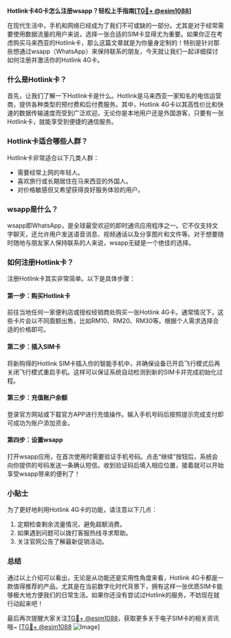 **Hotlink卡4G卡怎么注册wsapp？轻松上手指南[[TG💪+ @esim1088](https://t.me/s/esim1088)]**

在现代生活中，手机和网络已经成为了我们不可或缺的一部分。尤其是对于经常需要使用数据流量的用户来说，选择一张合适的SIM卡显得尤为重要。如果你正在考虑购买马来西亚的Hotlink卡，那么这篇文章就是为你量身定制的！特别是针对那些想通过wsapp（WhatsApp）来保持联系的朋友，今天就让我们一起详细探讨如何注册并激活你的Hotlink 4G卡。

### 什么是Hotlink卡？

首先，让我们了解一下Hotlink卡是什么。Hotlink是马来西亚一家知名的电信运营商，提供各种类型的预付费和后付费服务。其中，Hotlink 4G卡以其高性价比和快速的数据传输速度而受到广泛欢迎。无论你是本地用户还是外国游客，只要有一张Hotlink卡，就能享受到便捷的通信服务。

### Hotlink卡适合哪些人群？

Hotlink卡非常适合以下几类人群：
- 需要经常上网的年轻人。
- 喜欢旅行或长期居住在马来西亚的外国人。
- 对价格敏感但又希望获得良好服务体验的用户。

### wsapp是什么？

wsapp即WhatsApp，是全球最受欢迎的即时通讯应用程序之一。它不仅支持文字聊天，还允许用户发送语音消息、视频通话以及分享图片和文件等。对于想要随时随地与朋友家人保持联系的人来说，wsapp无疑是一个绝佳的选择。

### 如何注册Hotlink卡？

注册Hotlink卡其实非常简单。以下是具体步骤：

#### 第一步：购买Hotlink卡
前往当地任何一家便利店或授权经销商处购买一张Hotlink 4G卡。通常情况下，这些卡片会以不同面额出售，比如RM10、RM20、RM30等。根据个人需求选择合适的价格即可。

#### 第二步：插入SIM卡
将新购得的Hotlink SIM卡插入你的智能手机中，并确保设备已开启飞行模式后再关闭飞行模式重启手机。这样可以保证系统自动检测到新的SIM卡并完成初始化过程。

#### 第三步：充值账户余额
登录官方网站或下载官方APP进行充值操作。输入手机号码后按照提示完成支付即可成功为账户添加资金。

#### 第四步：设置wsapp
打开wsapp应用，在首次使用时需要验证手机号码。点击“继续”按钮后，系统会向你提供的号码发送一条确认短信。收到验证码后填入相应位置，接着就可以开始享受wsapp带来的便利了！

### 小贴士

为了更好地利用Hotlink 4G卡的功能，请注意以下几点：
1. 定期检查剩余流量情况，避免超额消费。
2. 如果遇到问题可以拨打客服热线寻求帮助。
3. 关注官网公告了解最新促销活动。

### 总结

通过以上介绍可以看出，无论是从功能还是实用性角度来看，Hotlink 4G卡都是一款值得推荐的产品。尤其是在当前数字化时代背景下，拥有这样一张优质SIM卡能够极大地方便我们的日常生活。如果你还没有尝试过Hotlink的服务，不妨现在就行动起来吧！

最后再次提醒大家关注[TG💪+ @esim1088](https://t.me/s/esim1088)，获取更多关于电子SIM卡的相关资讯哦~ [[TG💪+ @esim1088](https://t.me/s/esim1088) ![Image](https://i.postimg.cc/4NQfJmqS/Snipaste-2025-05-13-00-14-12.png)]